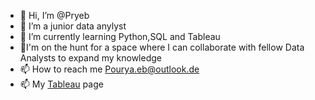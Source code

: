 - 👋 Hi, I’m @Pryeb
- 👀 I’m a junior data anylyst
- 🌱 I’m currently learning Python,SQL and Tableau
- 💞️I'm on the hunt for a space where I can collaborate with fellow Data Analysts to expand my knowledge
- 📫 How to reach me Pourya.eb@outlook.de
- 📫 My <a href="https://public.tableau.com/app/profile/pourya.ebrahimi4144/vizzes">Tableau</a> page


  

